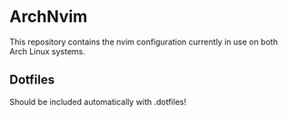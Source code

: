 # ArchNvim
This repository contains the nvim configuration currently in use on both Arch Linux systems.

## Dotfiles
Should be included automatically with .dotfiles!
